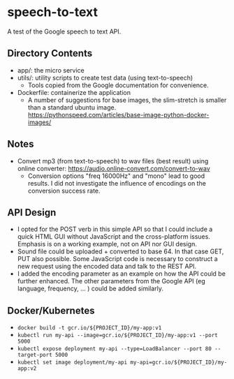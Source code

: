 # speech-to-text
A test of the Google speech to text API.

## Directory Contents

- app/: the micro service
- utils/: utility scripts to create test data (using text-to-speech)
  - Tools copied from the Google documentation for convenience.
- Dockerfile: containerize the application
  - A number of suggestions for base images, the slim-stretch is smaller than a standard ubuntu image. https://pythonspeed.com/articles/base-image-python-docker-images/

## Notes

- Convert mp3 (from text-to-speech) to wav files (best result) using online converter: https://audio.online-convert.com/convert-to-wav
  - Conversion options "freq 16000Hz" and "mono"  lead to good results. I did not investigate the influence of encodings on the conversion success rate. 



## API Design

- I opted for the POST verb in this simple API so that I could include a quick HTML GUI without  JavaScript and the cross-platform issues. Emphasis is on a working example, not on API nor GUI design.
- Sound file could be uploaded + converted to base 64. In that case GET, PUT also possible.  Some JavaScript code is necessary to construct a new request using the encoded data and talk to the REST API.
- I added the encoding parameter as an example on how the API could be further enhanced. The other parameters from the Google API  (eg language, frequency, ... ) could be added similarly.



## Docker/Kubernetes

* `docker build -t gcr.io/${PROJECT_ID}/my-app:v1`
* `kubectl run my-api --image=gcr.io/${PROJECT_ID}/my-app:v1 --port 5000`
* `kubectl expose deployment my-api --type=LoadBalancer --port 80 --target-port 5000`
* `kubectl set image deployment/my-api my-api=gcr.io/${PROJECT_ID}/my-app:v2`
